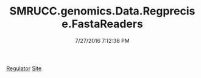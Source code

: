﻿---
title: SMRUCC.genomics.Data.Regprecise.FastaReaders
date: 7/27/2016 7:12:38 PM
---

[Regulator](T-SMRUCC.genomics.Data.Regprecise.FastaReaders.Regulator.html)
[Site](T-SMRUCC.genomics.Data.Regprecise.FastaReaders.Site.html)
